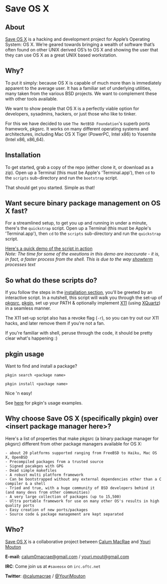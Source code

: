 Save OS X
=========

About
-----
[Save OS X](http://saveosx.org/) is a hacking and development project for Apple’s Operating System: OS X.
We’re geared towards bringing a wealth of software that’s often found on other UNIX derived OS’s to OS X and showing the user that they can use OS X as a great UNIX based workstation.

Why?
----
To put it simply: because OS X is capable of much more than is immediately apparent to the average user. It has a familiar set of underlying utilities, many taken from the various BSD projects. We want to complement these with other tools available.

We want to show people that OS X is a perfectly viable option for developers, sysadmins, hackers, or just those who like to tinker.

For this we have decided to use `The NetBSD Foundation`'s superb ports framework, pkgsrc. It works on many different operating systems and architectures, including Mac OS X Tiger (PowerPC, Intel x86) to Yosemite (Intel x86, x86_64).

Installation
------------

To get started, grab a copy of the repo (either clone it, or download as a zip).
Open up a Terminal (this must be Apple's 'Terminal.app'), then `cd` to the `scripts` sub-directory and run the `bootstrap` script.

That should get you started.
Simple as that!

Want secure binary package management on OS X fast?
---------------------------------------------------
For a streamlined setup, to get you up and running in under a minute, there's the `quickstrap` script.
Open up a Terminal (this must be Apple's 'Terminal.app'), then `cd` to the `scripts` sub-directory and run the `quickstrap` script.

[Here's a quick demo of the script in action](https://showterm.io/a3ccab391e69016360b98)  
_Note: The time for some of the exeutions in this demo are inaccurate - it is, in fact, a faster process from the shell. This is due to the way [showterm](https://showterm.io) processes text_


So what do these scripts do?
----------------------------
If you follow the steps in the [installation section](#installation), you'll be greeted by an interactive script.
In a nutshell, this script will walk you through the set-up of [pkgsrc](http://pkgsrc.net), [pkgin](http://pkgin.net), set up your PATH & optionally implement [X11](http://www.x.org/wiki/) (using [XQuartz](https://xquartz.macosforge.org/landing/)) in a seamless manner. 

The X11 set-up script also has a revoke flag (`-r`), so you can try out our X11 hacks, and later remove them if you're not a fan.

If you're familiar with shell, peruse through the code, it should be pretty clear what's happening :)

pkgin usage
-----------
Want to find and install a package?

`pkgin search <package name>`

`pkgin install <package name>`

Nice 'n easy!

See [here](http://pkgin.net/#examples) for pkgin's usage examples.

Why choose Save OS X (specifically pkgin) over \<insert package manager here\>?
-----------------------------------------------------------------------------
Here's a list of properties that make pkgsrc (a binary package manager for pkgsrc) different from other package managers available for OS X:

	- about 20 platforms supported ranging from FreeBSD to Haiku, Mac OS X, OpenBSD
	- Precompiled packages from a trusted source
	- Signed pacakges with GPG
	- Dead simple makefiles
	- A robust multi platform framework
	- Can be bootstrapped without any external dependencies other than a C compiler & a shell
	- Tried and true, with a huge community of BSD developers behind it (and many devs from other communities)
	- A very large collection of packages (up to 15,500)
	- Ultra portable framework for use on many other OS's results in high quality ports
	- Easy creation of new ports/packages
	- Source code & package management are kept separated

Who?
----
[Save OS X](http://saveosx.org/) is a collaborative project between [Calum MacRae](https://github.com/cmacrae) and [Youri Mouton](https://github.com/yrmt)

**E-mail:** [calum0macrae@gmail.com](mailto:calum0macrae@gmail.com) / [youri.mout@gmail.com](mailto:youri.mout@gmail.com)

**IRC**: Come join us at `#saveosx` on `irc.oftc.net`

**Twitter**: [@calumacrae](https://twitter.com/calumacrae) / [@YouriMouton](https://twitter.com/YouriMouton)
